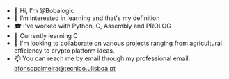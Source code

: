 - 👋 Hi, I’m @Bobalogic
- 👀 I’m interested in learning and that's my definition
- :mortar_board: I've worked with Python, C, Assembly and PROLOG
- 🌱 Currently learning C
- 💞️ I'm looking to collaborate on various projects ranging from agricultural efficiency to crypto platform ideas.
- 📫 You can reach me by email through my professional email: afonsopalmeira@tecnico.ulisboa.pt

<!---
Bobalogic/Bobalogic is a ✨ special ✨ repository because its `README.md` (this file) appears on your GitHub profile.
You can click the Preview link to take a look at your changes.
--->
